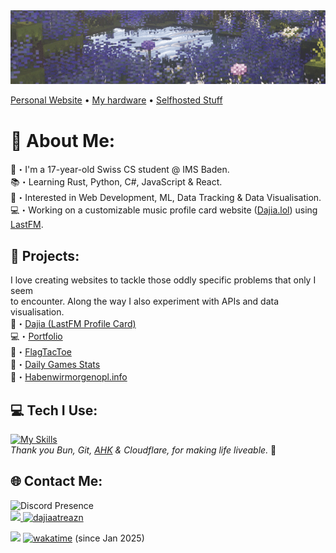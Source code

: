 <div align="center">
    <img alt="header-gif" width="900" src="Header.gif">
</div>

[Personal Website](https://reazn.tech) &bull; [My hardware](my_hardware.md) &bull; [Selfhosted Stuff](selfhosted_stuff.md)


# 💫 About Me:
👋・I'm a 17-year-old Swiss CS student @ IMS Baden.<br>
📚・Learning Rust, Python, C#, JavaScript & React.<br>
🌟・Interested in Web Development, ML, Data Tracking & Data Visualisation. <br>
💻・Working on a customizable music profile card website ([Dajia.lol](https://dajia.lol/)) using [LastFM](https://www.last.fm/home).


## 📂 Projects:
I love creating websites to tackle those oddly specific problems that only I seem <br>to encounter. Along the way I also experiment with APIs and data visualisation. <br>
👀・[Dajia (LastFM Profile Card)](https://dajia.lol) <br>
💻・[Portfolio](https://reazn.tech/) <br>
🎌・[FlagTacToe](http://flagtactoe.reazn.tech)<br>
📆・[Daily Games Stats](https://dailies.reazn.tech) <br>
📓・[Habenwirmorgenopl.info](https://habenwirmorgenopl.info/) <br>


## 💻 Tech I Use:
[![My Skills](https://skillicons.dev/icons?i=react,rust,javascript,cs,python,bun,css,html,postgres,git,cloudflare,raspberrypi,supabase,docker,arch&perline=15)](https://skillicons.dev)
<br> _Thank you Bun, Git, [AHK](https://github.com/FlorianRuby/My-autohotkey-setup) & Cloudflare, for making life liveable._ 🙏

## 🌐 Contact Me:
<img src="https://lanyard.kyrie25.dev/api/699913103378350122?waveColor=273849&waveSpotifyColor=273849&animationDuration=3s&gradient=645CBB-A084DC-BFACE2-EBC7E6" height="135" alt="Discord Presence">
<div>
  <a href="mailto:reazn.dev@gmail.com">
    <img src="https://img.shields.io/badge/GMAIL-black?style=for-the-badge&logo=gmail&logoColor=white&color=1b2932"/>
  </a>
  <a href="https://dajia.lol/reazn">
    <img src="https://github.com/user-attachments/assets/a1732614-67c2-48a5-821b-110838ade428" height="32" margin-Top="10" alt="dajiaatreazn"/>
  </a>
</div>


![](https://komarev.com/ghpvc/?username=florianruby&color=blueviolet)
[![wakatime](https://wakatime.com/badge/user/abf40d37-7d03-434e-82a8-1ed7f3ceec0f.svg)](https://wakatime.com/@abf40d37-7d03-434e-82a8-1ed7f3ceec0f) (since Jan 2025)
